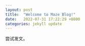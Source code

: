 ```yaml
---
layout: post
title:  "Welcome to Maze Blog!"
date:   2022-07-31 17:22:29 +0800
categories: jekyll update
---
```

尝试发文。
